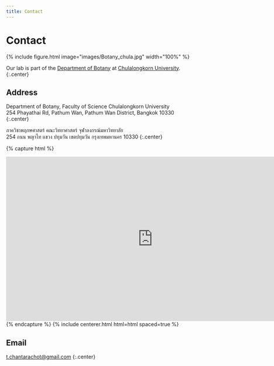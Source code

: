 ```yaml
---
title: Contact
---
```


# <i class="fas fa-envelope"></i>Contact

{% include figure.html image="images/Botany_chula.jpg" width="100%" %}

Our lab is part of the [Department of Botany](http://www.botany.sc.chula.ac.th/?page_id=799) at [Chulalongkorn University](https://www.chula.ac.th/en/).
{:.center}

<!-- section break -->

## Address

Department of Botany,
Faculty of Science
Chulalongkorn University <br>
254 Phayathai Rd, Pathum Wan, Pathum Wan District, Bangkok 10330
{:.center}


ภาควิชาพฤกษศาสตร์ คณะวิทยาศาสตร์ จุฬาลงกรณ์มหาวิทยาลัย <br>
254 ถนน พญาไท แขวง ปทุมวัน เขตปทุมวัน กรุงเทพมหานคร 10330
{:.center}


{% capture html %}
<iframe src="https://www.google.com/maps/embed?pb=!1m14!1m8!1m3!1d3875.725911420382!2d100.530064!3d13.735037!3m2!1i1024!2i768!4f13.1!3m3!1m2!1s0x0%3A0xd7fdf47cb32207ff!2z4Lig4Liy4LiE4Lin4Li04LiK4Liy4Lie4Lik4LiB4Lip4Lio4Liy4Liq4LiV4Lij4LmMIOC4hOC4k-C4sOC4p-C4tOC4l-C4ouC4suC4qOC4suC4quC4leC4o-C5jCDguIjguLjguKzguLLguKXguIfguIHguKPguJPguYzguKHguKvguLLguKfguLTguJfguKLguLLguKXguLHguKI!5e0!3m2!1sen!2sth!4v1605916122880!5m2!1sen!2sth" width="800" height="450" frameborder="0" style="border:0;" allowfullscreen="" aria-hidden="false" tabindex="0"></iframe>
{% endcapture %}
{% include centerer.html html=html spaced=true %}

<!-- section break -->

## Email

[t.chantarachot@gmail.com](mailto:t.chantarachot@gmail.com)
{:.center}
